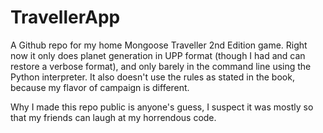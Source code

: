 # TravellerApp
A Github repo for my home Mongoose Traveller 2nd Edition game. Right now it only does planet generation in UPP format (though I had and can restore a verbose format), and only barely in the command line using the Python interpreter. It also doesn't use the rules as stated in the book, because my flavor of campaign is different.

Why I made this repo public is anyone's guess, I suspect it was mostly so that my friends can laugh at my horrendous code.
